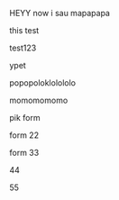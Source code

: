 HEYY
now i sau mapapapa


this test

test123

ypet

popopoloklolololo


momomomomo

pik form

form 22

form 33

44

55